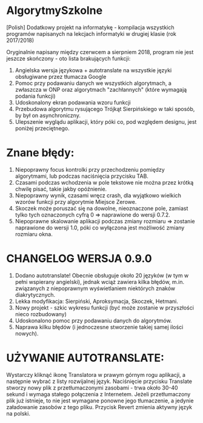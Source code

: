# AlgorytmySzkolne
[Polish] Dodatkowy projekt na informatykę - kompilacja wszystkich programów napisanych na lekcjach informatyki w drugiej klasie (rok 2017/2018)

Oryginalnie napisany między czerwcem a sierpniem 2018, program nie jest jeszcze skończony - oto lista brakujących funkcji:
1. Angielska wersja językowa + autotranslate na wszystkie języki obsługiwane przez tłumacza Google
2. Pomoc przy podawaniu danych we wszystkich algorytmach, a zwłaszcza w ONP oraz algorytmach "zachłannych" (które wymagają podania funkcji)
3. Udoskonalony ekran podawania wzoru funkcji
4. Przebudowa algorytmu rysującego Trójkąt Sierpińskiego w taki sposób, by był on asynchroniczny.
5. Ulepszenie wyglądu aplikacji, który póki co, pod względem designu, jest poniżej przeciętnego.

# Znane błędy:
1. Niepoprawny focus kontrolki przy przechodzeniu pomiędzy algorytmami, lub podczas naciśnięcia przycisku TAB.
2. Czasami podczas wchodzenia w pole tekstowe nie można przez krótką chwilę pisać, takie jakby opóźnienie.
3. Niepoprawny wynik, czasami wręcz crash, dla wyjątkowo wielkich wzorów funkcji przy algorytmie Miejsce Zerowe.
4. Skoczek może poruszać się na dowolne, nieoznaczone pole, zamiast tylko tych oznaczonych cyfrą 0 => naprawione do wersji 0.7.2.
5. Niepoprawne skalowanie aplikacji podczas zmiany rozmiaru => zostanie naprawione do wersji 1.0, póki co wyłączona jest możliwość zmiany rozmiaru okna.

# CHANGELOG WERSJA 0.9.0
1. Dodano autotranslate! Obecnie obsługuje około 20 języków (w tym w pełni wspierany angielski), jednak wciąż zawiera kilka błędów, m.in. związanych z niepoprawnym wyświetlaniem niektórych znaków diakrytycznych.
2. Lekka modyfikacja: Sierpiński, Aproksymacja, Skoczek, Hetmani.
3. Nowy projekt - szkic wykresu funkcji (być może zostanie w przyszłości nieco rozbudowany)
4. Udoskonalono pomoc przy podawaniu danych do algorytmów.
5. Naprawa kilku błędów (i jednoczesne stworzenie takiej samej ilości nowych).

# UŻYWANIE AUTOTRANSLATE:
Wystarczy kliknąć ikonę Translatora w prawym górnym rogu aplikacji, a następnie wybrać z listy rozwijalnej język. Naciśnięcie przycisku Translate stworzy nowy plik z przetłumaczonymi zasobami - trwa około 30-40 sekund i wymaga stałego połączenia z Internetem. Jeżeli przetłumaczony plik już istnieje, to nie jest wymagane ponowne jego tłumaczenie, a jedynie załadowanie zasobów z tego pliku. Przycisk Revert zmienia aktywny język na polski.
